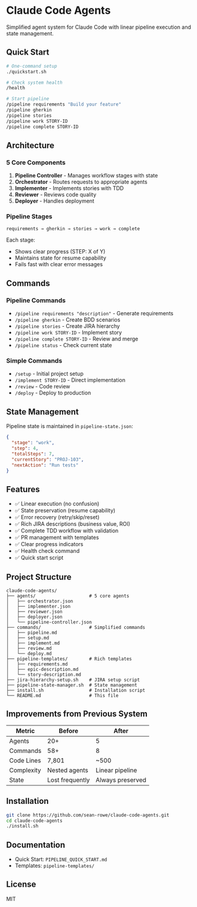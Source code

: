 # Claude Code Agents

Simplified agent system for Claude Code with linear pipeline execution and state management.

## Quick Start

```bash
# One-command setup
./quickstart.sh

# Check system health
/health

# Start pipeline
/pipeline requirements "Build your feature"
/pipeline gherkin
/pipeline stories
/pipeline work STORY-ID
/pipeline complete STORY-ID
```

## Architecture

### 5 Core Components

1. **Pipeline Controller** - Manages workflow stages with state
2. **Orchestrator** - Routes requests to appropriate agents
3. **Implementer** - Implements stories with TDD
4. **Reviewer** - Reviews code quality
5. **Deployer** - Handles deployment

### Pipeline Stages

```
requirements → gherkin → stories → work → complete
```

Each stage:
- Shows clear progress (STEP: X of Y)
- Maintains state for resume capability
- Fails fast with clear error messages

## Commands

### Pipeline Commands
- `/pipeline requirements "description"` - Generate requirements
- `/pipeline gherkin` - Create BDD scenarios
- `/pipeline stories` - Create JIRA hierarchy
- `/pipeline work STORY-ID` - Implement story
- `/pipeline complete STORY-ID` - Review and merge
- `/pipeline status` - Check current state

### Simple Commands
- `/setup` - Initial project setup
- `/implement STORY-ID` - Direct implementation
- `/review` - Code review
- `/deploy` - Deploy to production

## State Management

Pipeline state is maintained in `pipeline-state.json`:

```json
{
  "stage": "work",
  "step": 4,
  "totalSteps": 7,
  "currentStory": "PROJ-103",
  "nextAction": "Run tests"
}
```

## Features

- ✅ Linear execution (no confusion)
- ✅ State preservation (resume capability)
- ✅ Error recovery (retry/skip/reset)
- ✅ Rich JIRA descriptions (business value, ROI)
- ✅ Complete TDD workflow with validation
- ✅ PR management with templates
- ✅ Clear progress indicators
- ✅ Health check command
- ✅ Quick start script

## Project Structure

```
claude-code-agents/
├── agents/                    # 5 core agents
│   ├── orchestrator.json
│   ├── implementer.json
│   ├── reviewer.json
│   ├── deployer.json
│   └── pipeline-controller.json
├── commands/                  # Simplified commands
│   ├── pipeline.md
│   ├── setup.md
│   ├── implement.md
│   ├── review.md
│   └── deploy.md
├── pipeline-templates/        # Rich templates
│   ├── requirements.md
│   ├── epic-description.md
│   └── story-description.md
├── jira-hierarchy-setup.sh    # JIRA setup script
├── pipeline-state-manager.sh  # State management
├── install.sh                 # Installation script
└── README.md                  # This file
```

## Improvements from Previous System

| Metric | Before | After |
|--------|--------|-------|
| Agents | 20+ | 5 |
| Commands | 58+ | 8 |
| Code Lines | 7,801 | ~500 |
| Complexity | Nested agents | Linear pipeline |
| State | Lost frequently | Always preserved |

## Installation

```bash
git clone https://github.com/sean-rowe/claude-code-agents.git
cd claude-code-agents
./install.sh
```

## Documentation

- Quick Start: `PIPELINE_QUICK_START.md`
- Templates: `pipeline-templates/`

## License

MIT